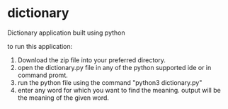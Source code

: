 # dictionary
Dictionary application built using python

to run this application:
1. Download the zip file into your preferred directory.
2. open the dictionary.py file in any of the python supported ide or in command promt.
3. run the python file using the command "python3 dictionary.py"
4. enter any word for which you want to find the meaning. output will be the meaning of the given word.
